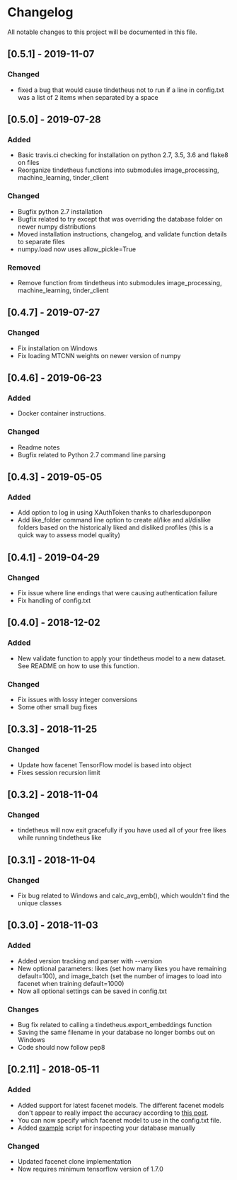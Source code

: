 # Changelog
All notable changes to this project will be documented in this file.

## [0.5.1] - 2019-11-07
### Changed
- fixed a bug that would cause tindetheus not to run if a line in config.txt was a list of 2 items when separated by a space

## [0.5.0] - 2019-07-28
### Added
- Basic travis.ci checking for installation on python 2.7, 3.5, 3.6 and flake8 on files
- Reorganize tindetheus functions into submodules image_processing, machine_learning, tinder_client
### Changed
- Bugfix python 2.7 installation
- Bugfix related to try except that was overriding the database folder on newer numpy distributions
- Moved installation instructions, changelog, and validate function details to separate files
- numpy.load now uses allow_pickle=True
### Removed
- Remove function from tindetheus into submodules image_processing, machine_learning, tinder_client

## [0.4.7] - 2019-07-27
### Changed
- Fix installation on Windows
- Fix loading MTCNN weights on newer version of numpy

## [0.4.6] - 2019-06-23
### Added
- Docker container instructions.
### Changed
- Readme notes 
- Bugfix related to Python 2.7 command line parsing

## [0.4.3] - 2019-05-05
### Added
- Add option to log in using XAuthToken thanks to charlesduponpon
- Add like_folder command line option to create al/like and al/dislike folders based on the historically liked and disliked profiles (this is a quick way to assess model quality)

## [0.4.1] - 2019-04-29
### Changed
- Fix issue where line endings that were causing authentication failure
- Fix handling of config.txt

## [0.4.0] - 2018-12-02
### Added
- New validate function to apply your tindetheus model to a new dataset. See README on how to use this function.
### Changed
- Fix issues with lossy integer conversions
- Some other small bug fixes

## [0.3.3] - 2018-11-25
### Changed
- Update how facenet TensorFlow model is based into object
- Fixes session recursion limit

## [0.3.2] - 2018-11-04
### Changed
- tindetheus will now exit gracefully if you have used all of your free likes while running tindetheus like

## [0.3.1] - 2018-11-04
### Changed
- Fix bug related to Windows and calc_avg_emb(), which wouldn't find the unique classes

## [0.3.0] - 2018-11-03
### Added
- Added version tracking and parser with --version
- New optional parameters: likes (set how many likes you have remaining default=100), and image_batch (set the number of images to load into facenet when training default=1000)
- Now all optional settings can be saved in config.txt
### Changes
- Bug fix related to calling a tindetheus.export_embeddings function
- Saving the same filename in your database no longer bombs out on Windows
- Code should now follow pep8

## [0.2.11] - 2018-05-11
### Added
- Added support for latest facenet models. The different facenet models don't appear to really impact the accuracy according to [this post](https://jekel.me/2018/512_vs_128_facenet_embedding_application_in_Tinder_data/).
- You can now specify which facenet model to use in the config.txt file.
- Added [example](https://github.com/cjekel/tindetheus/blob/master/examples/open_database.py) script for inspecting your database manually
### Changed
- Updated facenet clone implementation
- Now requires minimum tensorflow version of 1.7.0
